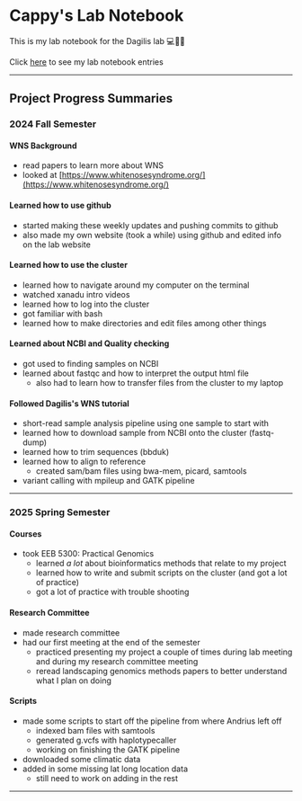 # Cappy's Lab Notebook
This is my lab notebook for the Dagilis lab 💻🦇🍄

Click [here](/Weekly_updates) to see my lab notebook entries

*********

## Project Progress Summaries

### 2024 Fall Semester

#### WNS Background
- read papers to learn more about WNS
- looked at [https://www.whitenosesyndrome.org/](https://www.whitenosesyndrome.org/)

#### Learned how to use github
- started making these weekly updates and pushing commits to github
- also made my own website (took a while) using github and edited info on the lab website

#### Learned how to use the cluster
- learned how to navigate around my computer on the terminal
- watched xanadu intro videos
- learned how to log into the cluster
- got familiar with bash
- learned how to make directories and edit files among other things

#### Learned about NCBI and Quality checking
- got used to finding samples on NCBI
- learned about fastqc and how to interpret the output html file
  - also had to learn how to transfer files from the cluster to my laptop

#### Followed Dagilis's WNS tutorial
- short-read sample analysis pipeline using one sample to start with
- learned how to download sample from NCBI onto the cluster (fastq-dump)
- learned how to trim sequences (bbduk)
- learned how to align to reference
  - created sam/bam files using bwa-mem, picard, samtools
- variant calling with mpileup and GATK pipeline


*********

### 2025 Spring Semester

#### Courses
- took EEB 5300: Practical Genomics
  - learned *a lot* about bioinformatics methods that relate to my project
  - learned how to write and submit scripts on the cluster (and got a lot of practice)
  - got a lot of practice with trouble shooting
  
#### Research Committee
- made research committee
- had our first meeting at the end of the semester
  - practiced presenting my project a couple of times during lab meeting and during my research committee meeting
  - reread landscaping genomics methods papers to better understand what I plan on doing
  
#### Scripts
- made some scripts to start off the pipeline from where Andrius left off
  - indexed bam files with samtools
  - generated g.vcfs with haplotypecaller
  - working on finishing the GATK pipeline
- downloaded some climatic data
- added in some missing lat long location data
  - still need to work on adding in the rest

*********
